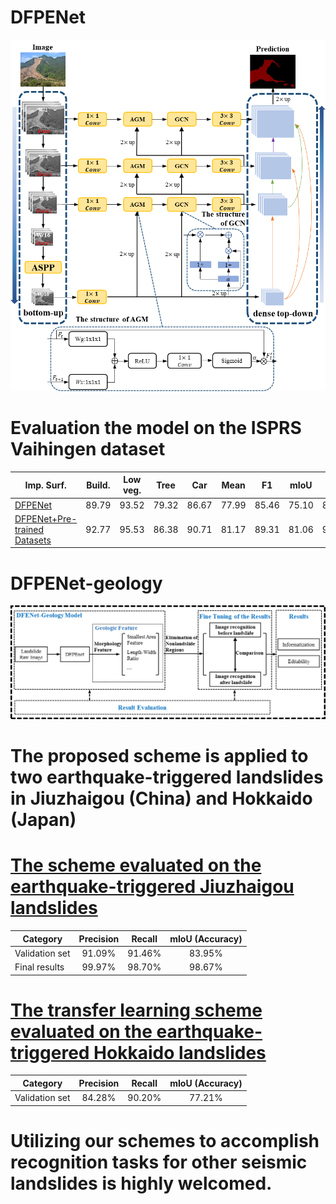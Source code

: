 # DFPENet
![The overview of DFPENet](DFPENet.png)
# Evaluation the model on the ISPRS Vaihingen dataset
| Imp. Surf.	| Build. | Low veg. | Tree |	Car |	Mean | F1 |	mIoU |	OA
| ---------- | :-----------:  | :-----------: | :-----------: | :-----------: | :-----------: | :-----------: | :-----------: | :-----------: |
| [DFPENet](https://pan.baidu.com/s/17Iei_F87qQZPl9yjv8vNXQ)     | 89.79	| 93.52  |	79.32  |	86.67  |	77.99  |	85.46  |	75.10  |	87.61  |
| [DFPENet+Pre-trained Datasets](https://pan.baidu.com/s/1ZExwMqggLb33FJ7V-AtluQ) 	| 92.77 |	95.53 |	86.38 |	90.71 |	81.17 |	89.31 |	81.06 |	91.38 |

# DFPENet-geology
![Process flow of the recognition scheme for co-seismic landslides.](DFPENet-Geology.png)
# The proposed scheme is applied to two earthquake-triggered landslides in Jiuzhaigou (China) and Hokkaido (Japan)
# [The scheme evaluated on the earthquake-triggered Jiuzhaigou landslides](https://pan.baidu.com/s/1KeFKTCDff1nSmRqAfI286A)

| Category | Precision | Recall | mIoU (Accuracy) |
| ---------- | :-----------:  | :-----------: | :-----------: |
| Validation set | 91.09% | 91.46% | 83.95% |
| Final results | 99.97% | 98.70% |	98.67% |

# [The transfer learning scheme evaluated on the earthquake-triggered Hokkaido landslides](https://pan.baidu.com/s/1lEkSMMe7RmHgwRAFTyHi1g)

| Category | Precision | Recall | mIoU (Accuracy) |
| ---------- | :-----------:  | :-----------: | :-----------: |
| Validation set |84.28% | 90.20% |	77.21% |

# Utilizing our schemes to accomplish recognition tasks for other seismic landslides is highly welcomed.
